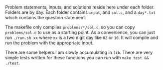Problem statements, inputs, and solutions reside here under each folder.
Folders are by day.
Each folder contains `input`, and `sol.c`, and a `day*.txt` which contains the
question statement.

The makefile only compiles `problems/*/sol.c`, so you can copy `problems/sol.c`
to use as a starting point.
As a convenience, you can just run `./run.sh xx` where `xx` is a two digit day
like `02` or `10`.
It will compile and run the problem with the appropriate input.

There are some helpers I am slowly accumulating in `lib`.
There are very simple tests written for these functions you can run with `make
test && ./test`.
